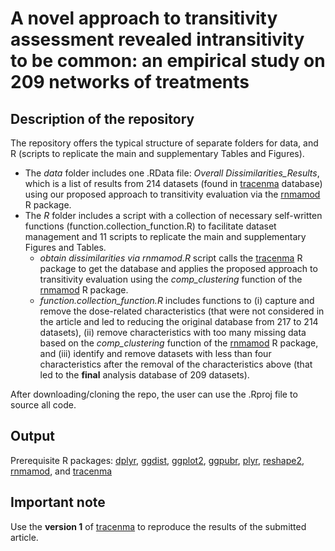 # A novel approach to transitivity assessment revealed intransitivity to be common: an empirical study on 209 networks of treatments

## Description of the repository

The repository offers the typical structure of separate folders for data, and R (scripts to replicate the main and supplementary Tables and Figures).
* The _data_ folder includes one .RData file: _Overall Dissimilarities_Results_, which is a list of results from 214 datasets (found in [tracenma](https://CRAN.R-project.org/package=tracenma) database) using our proposed approach to transitivity evaluation via the [rnmamod](https://CRAN.R-project.org/package=rnmamod) R package. 
* The _R_ folder includes a script with a collection of necessary self-written functions (function.collection_function.R) to facilitate dataset management and 11 scripts to replicate the main and supplementary Figures and Tables. 
  * _obtain dissimilarities via rnmamod.R_ script calls the [tracenma](https://CRAN.R-project.org/package=tracenma) R package to get the database and applies the proposed approach to transitivity evaluation using the _comp_clustering_ function of the [rnmamod](https://CRAN.R-project.org/package=rnmamod) R package.
  * _function.collection_function.R_ includes functions to (i) capture and remove the
  dose-related characteristics (that were not considered in the article and led to reducing the
  original database from 217 to 214 datasets), (ii) remove characteristics with too many missing
  data based on the _comp_clustering_ function of the [rnmamod](https://CRAN.R-project.org/package=rnmamod) R package, and (iii) identify
  and remove datasets with less than four characteristics after the removal of the
  characteristics above (that led to the __final__ analysis database of 209 datasets).

After downloading/cloning the repo, the user can use the .Rproj file to source all code.

## Output 

Prerequisite R packages: [dplyr](https://CRAN.R-project.org/package=dplyr), 
[ggdist](https://CRAN.R-project.org/package=ggdist),
[ggplot2]( https://CRAN.R-project.org/package=ggplot2),
[ggpubr](https://cran.r-project.org/web/packages/ggpubr/),
[plyr](https://CRAN.R-project.org/package=plyr),
[reshape2](https://CRAN.R-project.org/package=reshape2),
[rnmamod](https://CRAN.R-project.org/package=rnmamod), and
[tracenma](https://CRAN.R-project.org/package=tracenma)

## Important note

Use the __version 1__ of [tracenma](https://CRAN.R-project.org/package=tracenma) to reproduce the results of the submitted article.
